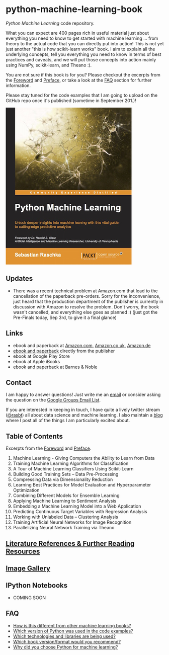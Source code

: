# python-machine-learning-book

*Python Machine Learning* code repository.

What you can expect are 400 pages rich in useful material just about everything you need to know to get started with machine learning ... from theory to the actual code that you can directly put into action! This is not yet just another "this is how scikit-learn works" book. I aim to explain all the underlying concepts, tell you everything you need to know in terms of best practices and caveats, and 
we will put those concepts into action mainly using NumPy, scikit-learn, and Theano :).

You are not sure if this book is for you? Please checkout the excerpts from the [Foreword](./docs/foreword_ro.pdf) and [Preface](./docs/preface_sr.pdf), or take a look at the [FAQ](#faq) section for further information. 

Please stay tuned for the code examples that I am going to upload on the GitHub repo once it's published (sometime in September 201.)!

![](./images/pymle_cover_small.jpg)




## Updates

- There was a recent technical problem at Amazon.com that lead to the cancellation of the paperback pre-orders. Sorry for the inconvenience, just heard that the production department of the publisher is currently in discussion with Amazon to resolve the problem. Don't worry, the book wasn't cancelled, and everything else goes as planned :) (just got the Pre-Finals today, Sep 3rd, to give it a final glance)


## Links

- ebook and paperback at [Amazon.com](http://www.amazon.com/Python-Machine-Learning-Sebastian-Raschka/dp/1783555130/ref=sr_1_2?ie=UTF8&qid=1437754343&sr=8-2&keywords=python+machine+learning+essentials), [Amazon.co.uk](http://www.amazon.co.uk/Python-Machine-Learning-Sebastian-Raschka/dp/1783555130), [Amazon.de](http://www.amazon.de/s/ref=nb_sb_noss_2?__mk_de_DE=ÅMÅŽÕÑ&url=search-alias%3Daps&field-keywords=python+machine+learning)
- [ebook and paperback](https://www.packtpub.com/big-data-and-business-intelligence/python-machine-learning) directly from the publisher
- ebook at Google Play Store
- ebook at Apple iBooks
- ebook and paperback at Barnes & Noble

## Contact

I am happy to answer questions! Just write me an [email](mailto:mail@sebastianraschka.com)
or consider asking the question on the [Google Groups Email List](https://groups.google.com/forum/#!forum/python-machine-learning-book).

If you are interested in keeping in touch, I have quite a lively twitter stream ([@rasbt](https://twitter.com/rasbt)) all about data science and machine learning. I also maintain a [blog](http://sebastianraschka.com/articles.html) where I post all of the things I am particularly excited about.


## Table of Contents

Excerpts from the [Foreword](./docs/foreword_ro.pdf) and [Preface](./docs/preface_sr.pdf).

1. Machine Learning - Giving Computers the Ability to Learn from Data
2. Training Machine Learning Algorithms for Classification
3. A Tour of Machine Learning Classifiers Using Scikit-Learn
4. Building Good Training Sets – Data Pre-Processing
5. Compressing Data via Dimensionality Reduction
6. Learning Best Practices for Model Evaluation and Hyperparameter Optimization
7. Combining Different Models for Ensemble Learning
8. Applying Machine Learning to Sentiment Analysis
9. Embedding a Machine Learning Model into a Web Application
10. Predicting Continuous Target Variables with Regression Analysis
11. Working with Unlabeled Data – Clustering Analysis  
12. Training Artificial Neural Networks for Image Recognition
13. Parallelizing Neural Network Training via Theano


## [Literature References & Further Reading Resources](./docs/references.md)

## [Image Gallery](./images/image_gallery/README.md)

## IPython Notebooks

- COMING SOON

## FAQ

- [How is this different from other machine learning books?](./faq/different.md)
- [Which version of Python was used in the code examples?](./faq/py2py3.md)
- [Which technologies and libraries are being used?](./faq/technologies.md)
- [Which book version/format would you recommend?](./faq/version.md)
- [Why did you choose Python for machine learning?](./faq/why_python.md)
